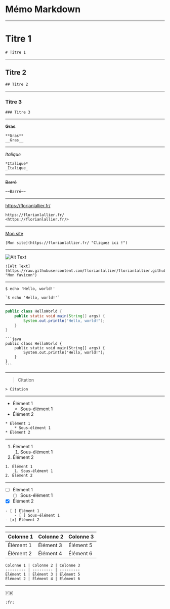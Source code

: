 # Mémo Markdown

---

# Titre 1

    # Titre 1

---

## Titre 2

    ## Titre 2

---

### Titre 3

    ### Titre 3

---

**Gras**

    **Gras**
    __Gras__

---

*Italique*

    *Italique*
    _Italique_

---

~~Barré~~

    ~~Barré~~

---

<https://florianlallier.fr/>

    https://florianlallier.fr/
    <https://florianlallier.fr/>

---

[Mon site](https://florianlallier.fr/ "Cliquez ici !")

    [Mon site](https://florianlallier.fr/ "Cliquez ici !")

---

![Alt Text](https://raw.githubusercontent.com/florianlallier/florianlallier.github.io/master/assets/images/favicon.ico "Mon favicon")

    ![Alt Text](https://raw.githubusercontent.com/florianlallier/florianlallier.github.io/master/assets/images/favicon.ico "Mon favicon")

---

`$ echo 'Hello, world!'`

    `$ echo 'Hello, world!'`

---

```java
public class HelloWorld {
    public static void main(String[] args) {
        System.out.println("Hello, world!"); 
    }
}
```

    ```java
    public class HelloWorld {
        public static void main(String[] args) {
            System.out.println("Hello, world!"); 
        }
    }
    ```

---

> Citation

```
> Citation
```

---

* Élément 1
    * Sous-élément 1
* Élément 2

```
* Élément 1
    * Sous-élément 1
* Élément 2
```

---

1. Élément 1
    1. Sous-élément 1
2. Élément 2

```
1. Élément 1
    1. Sous-élément 1
2. Élément 2
```

---

- [ ] Élément 1
    - [ ] Sous-élément 1
- [x] Élément 2

```
- [ ] Élément 1
    - [ ] Sous-élément 1
- [x] Élément 2
```

---

Colonne 1 | Colonne 2 | Colonne 3
--------- | --------- | ---------
Élément 1 | Élément 3 | Élément 5
Élément 2 | Élément 4 | Élément 6

```
Colonne 1 | Colonne 2 | Colonne 3
--------- | --------- | ---------
Élément 1 | Élément 3 | Élément 5
Élément 2 | Élément 4 | Élément 6
```

---

:fr:

```
:fr:
```